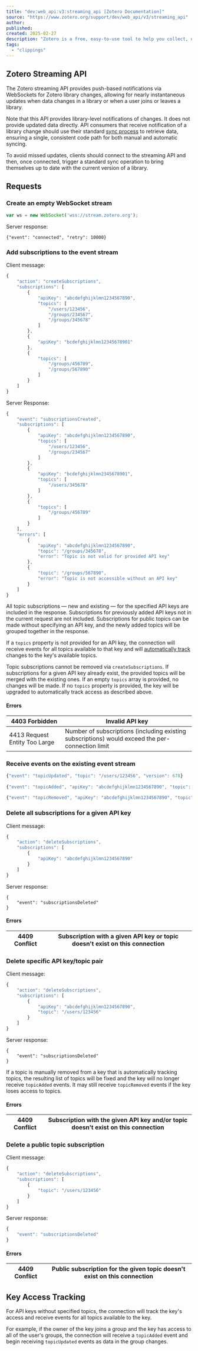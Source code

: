 ```yaml
---
title: "dev:web_api:v3:streaming_api [Zotero Documentation]"
source: "https://www.zotero.org/support/dev/web_api/v3/streaming_api"
author:
published:
created: 2025-02-27
description: "Zotero is a free, easy-to-use tool to help you collect, organize, cite, and share research."
tags:
  - "clippings"
---
```

## Zotero Streaming API

The Zotero streaming API provides push-based notifications via WebSockets for Zotero library changes, allowing for nearly instantaneous updates when data changes in a library or when a user joins or leaves a library.

Note that this API provides library-level notifications of changes. It does not provide updated data directly. API consumers that receive notification of a library change should use their standard [sync process](https://www.zotero.org/support/dev/web_api/v3/syncing "dev:web_api:v3:syncing") to retrieve data, ensuring a single, consistent code path for both manual and automatic syncing.

To avoid missed updates, clients should connect to the streaming API and then, once connected, trigger a standard sync operation to bring themselves up to date with the current version of a library.

## Requests

### Create an empty WebSocket stream

```javascript
var ws = new WebSocket('wss://stream.zotero.org');
```

Server response:

```
{"event": "connected", "retry": 10000}
```

### Add subscriptions to the event stream

Client message:

```javascript
{
    "action": "createSubscriptions",
    "subscriptions": [
        {
            "apiKey": "abcdefghijklmn1234567890",
            "topics": [
                "/users/123456",
                "/groups/234567",
                "/groups/345678"
            ]
        },
        {
            "apiKey": "bcdefghijklmn12345678901"
        },
        {
            "topics": [
                "/groups/456789",
                "/groups/567890"
            ]
        }
    ]
}
```

Server Response:

```javascript
{
    "event": "subscriptionsCreated",
    "subscriptions": [
        {
            "apiKey": "abcdefghijklmn1234567890",
            "topics": [
                "/users/123456",
                "/groups/234567"
            ]
        },
        {
            "apiKey": "bcdefghijklmn2345678901",
            "topics": [
                "/users/345678"
            ]
        },
        {
            "topics": [
                "/groups/456789"
            ]
        }
    ],
    "errors": [
        {
            "apiKey": "abcdefghijklmn1234567890",
            "topic": "/groups/345678",
            "error": "Topic is not valid for provided API key"
        },
        {
            "topic": "/groups/567890",
            "error": "Topic is not accessible without an API key"
        }
    ]
}
```

All topic subscriptions — new and existing — for the specified API keys are included in the response. Subscriptions for previously added API keys not in the current request are not included. Subscriptions for public topics can be made without specifying an API key, and the newly added topics will be grouped together in the response.

If a `topics` property is not provided for an API key, the connection will receive events for all topics available to that key and will [automatically track](https://www.zotero.org/support/dev/web_api/v3/#key_access_tracking "dev:web_api:v3:streaming_api ↵") changes to the key's available topics.

Topic subscriptions cannot be removed via `createSubscriptions`. If subscriptions for a given API key already exist, the provided topics will be merged with the existing ones. If an empty `topics` array is provided, no changes will be made. If no `topics` property is provided, the key will be upgraded to automatically track access as described above.

#### Errors

| 4403 Forbidden | Invalid API key |
| --- | --- |
| 4413 Request Entity Too Large | Number of subscriptions (including existing subscriptions) would exceed the per-connection limit |

### Receive events on the existing event stream

```javascript
{"event": "topicUpdated", "topic": "/users/123456", "version": 678}
 
{"event": "topicAdded", "apiKey": "abcdefghijklmn1234567890", "topic": "/groups/345678"}
 
{"event": "topicRemoved", "apiKey": "abcdefghijklmn1234567890", "topic": "/groups/234567"}
```

### Delete all subscriptions for a given API key

Client message:

```javascript
{
    "action": "deleteSubscriptions",
    "subscriptions": [
        {
            "apiKey": "abcdefghijklmn1234567890"
        }
    ]
}
```

Server response:

```
{
    "event": "subscriptionsDeleted"
}
```

#### Errors

| 4409 Conflict | Subscription with a given API key or topic doesn't exist on this connection |
| --- | --- |

### Delete specific API key/topic pair

Client message:

```javascript
{
    "action": "deleteSubscriptions",
    "subscriptions": [
        {
            "apiKey": "abcdefghijklmn1234567890",
            "topic": "/users/123456"
        }
    ]
}
```

Server response:

```
{
    "event": "subscriptionsDeleted"
}
```

If a topic is manually removed from a key that is automatically tracking topics, the resulting list of topics will be fixed and the key will no longer receive `topicAdded` events. It may still receive `topicRemoved` events if the key loses access to topics.

#### Errors

| 4409 Conflict | Subscription with the given API key and/or topic doesn't exist on this connection |
| --- | --- |

### Delete a public topic subscription

Client message:

```javascript
{
    "action": "deleteSubscriptions",
    "subscriptions": [
        {
            "topic": "/users/123456"
        }
    ]
}
```

Server response:

```javascript
{
    "event": "subscriptionsDeleted"
}
```

#### Errors

| 4409 Conflict | Public subscription for the given topic doesn't exist on this connection |
| --- | --- |

## Key Access Tracking

For API keys without specified topics, the connection will track the key's access and receive events for all topics available to the key.

For example, if the owner of the key joins a group and the key has access to all of the user's groups, the connection will receive a `topicAdded` event and begin receiving `topicUpdated` events as data in the group changes.